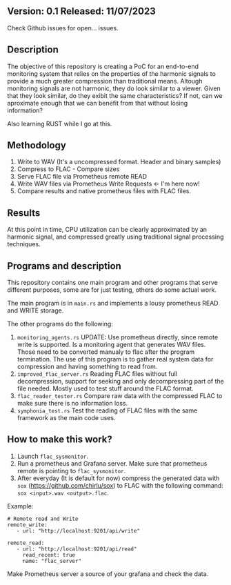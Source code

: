 ## Version: 0.1 Released: 11/07/2023

Check Github issues for open... issues.

## Description

The objective of this repository is creating a PoC for an end-to-end monitoring system that relies on the properties of the harmonic signals to provide a much greater compression than traditional means.
Altough monitoring signals are not harmonic, they do look similar to a viewer. Given that they look similar, do they exibit the same characteristics? If not, can we aproximate enough that we can benefit
from that without losing information?

Also learning RUST while I go at this.

## Methodology

1. Write to WAV (It's a uncompressed format. Header and binary samples)
2. Compress to FLAC - Compare sizes
3. Serve FLAC file via Prometheus remote READ
4. Write WAV files via Prometheus Write Requests <- I'm here now!
5. Compare results and native prometheus files with FLAC files.

## Results

At this point in time, CPU utilization can be clearly approximated by an harmonic signal, and compressed greatly using traditional signal processing techniques.

## Programs and description

This repository contains one main program and other programs that serve different purposes, some are for just testing, others do some actual work.

The main program is in `main.rs` and implements a lousy prometheus READ and WRITE storage.

The other programs do the following:

1. `monitoring_agents.rs` UPDATE: Use prometheus directly, since remote write is supported. Is a monitoring agent that generates WAV files. Those need to be converted manualy to flac after the program termination. The use of this program is to gather real system data for compression and having something to read from.
2. `improved_flac_server.rs` Reading FLAC files without full decompression, support for seeking and only decompressing part of the file needed. Mostly used to test stuff around the FLAC format.
3. `flac_reader_tester.rs` Compare raw data with the compressed FLAC to make sure there is no information loss.
4. `symphonia_test.rs` Test the reading of FLAC files with the same framework as the main code uses.

## How to make this work?

1. Launch `flac_sysmonitor`. 
2. Run a prometheus and Grafana server. Make sure that prometheus remote is pointing to `flac_sysmonitor`.
3. After everyday (It is default for now) compress the generated data with `sox` (https://github.com/chirlu/sox) to FLAC with the following command: `sox <input>.wav <output>.flac`.

Example:
```
# Remote read and Write
remote_write:
   - url: "http://localhost:9201/api/write"

remote_read:
   - url: "http://localhost:9201/api/read"
     read_recent: true
     name: "flac_server"
```

Make Prometheus server a source of your grafana and check the data.